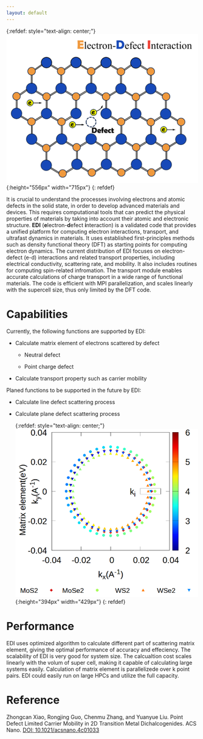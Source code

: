 ```yaml
---
layout: default
---
```



  {:refdef: style="text-align: center;"}
 ![toc](./figs/TOC.png){:height="556px" width="715px"}
  {: refdef}

It is crucial to understand the processes involving electrons and atomic defects in the solid state, in order to develop advanced materials and devices. 
This requires computational tools that can predict the physical properties of materials by taking into account their atomic and electronic structure. 
**EDI** (**e**lectron-**d**efect **i**nteraction) is a validated code that provides a unified platform for computing electron interactions, transport, and ultrafast dynamics in materials. 
It uses established first-principles methods such as density functional theory (DFT) as starting points for computing electron dynamics. 
The current distribution of EDI focuses on electron-defect (e-d) interactions and related transport properties, including electrical conductivity, scattering rate, and mobility. 
It also includes routines for computing spin-related infromation. 
The transport module enables accurate calculations of charge transport in a wide range of functional materials. 
The code is efficient with MPI parallelization, and scales linearly with the supercell size, thus only limited by the DFT code.

# Capabilities

Currently, the following functions are supported by EDI:

- Calculate matrix element of electrons scattered by defect

   * Neutral defect

   * Point charge defect

- Calculate transport property such as carrier mobility 

Planed functions to be supported in the future by EDI:

- Calculate line defect scattering process

- Calculate plane defect scattering process

  {:refdef: style="text-align: center;"}
   ![fig1](./figs/fig1.png){:height="394px" width="429px"}
  {: refdef}

# Performance 

EDI uses optimized algorithm to calculate different part of scattering matrix element, giving the optimal performance of accuracy and effeciency.
The scalability of EDI is very good for system size. 
The calcualtion cost scales linearly with the volum of super cell, making it capable of calculating large systems easily.
Calculation of matrix element is parallelizede over k point pairs. 
EDI could easily run on large HPCs and utilize the full capacity.


# Reference

 Zhongcan Xiao, Rongjing Guo, Chenmu Zhang, and Yuanyue Liu. Point Defect Limited Carrier Mobility in 2D Transition Metal Dichalcogenides.  ACS Nano.  [DOI: 10.1021/acsnano.4c01033](https://pubs.acs.org/doi/10.1021/acsnano.4c01033)

